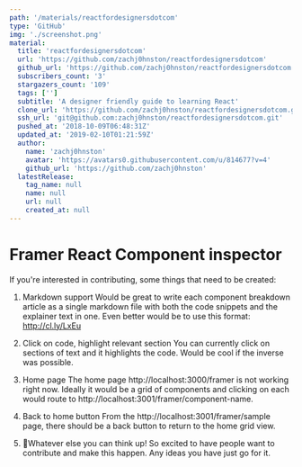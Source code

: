 ```yaml
---
path: '/materials/reactfordesignersdotcom'
type: 'GitHub'
img: './screenshot.png'
material:
  title: 'reactfordesignersdotcom'
  url: 'https://github.com/zachj0hnston/reactfordesignersdotcom'
  github_url: 'https://github.com/zachj0hnston/reactfordesignersdotcom'
  subscribers_count: '3'
  stargazers_count: '109'
  tags: ['']
  subtitle: 'A designer friendly guide to learning React'
  clone_url: 'https://github.com/zachj0hnston/reactfordesignersdotcom.git'
  ssh_url: 'git@github.com:zachj0hnston/reactfordesignersdotcom.git'
  pushed_at: '2018-10-09T06:48:31Z'
  updated_at: '2019-02-10T01:21:59Z'
  author:
    name: 'zachj0hnston'
    avatar: 'https://avatars0.githubusercontent.com/u/814677?v=4'
    github_url: 'https://github.com/zachj0hnston'
  latestRelease:
    tag_name: null
    name: null
    url: null
    created_at: null
---
```

# Framer React Component inspector

If you're interested in contributing, some things that need to be created:

1. Markdown support
Would be great to write each component breakdown article as a single markdown file with both the code snippets and the explainer text in one. Even better would be to use this format: http://cl.ly/LxEu

2. Click on code, highlight relevant section
You can currently click on sections of text and it highlights the code. Would be cool if the inverse was possible.

3. Home page
The home page http://localhost:3000/framer is not working right now. Ideally it would be a grid of components and clicking on each would route to http://localhost:3001/framer/component-name. 

4. Back to home button
From the http://localhost:3001/framer/sample page, there should be a back button to return to the home grid view.

5. 💙Whatever else you can think up!
So excited to have people want to contribute and make this happen. Any ideas you have just go for it.

